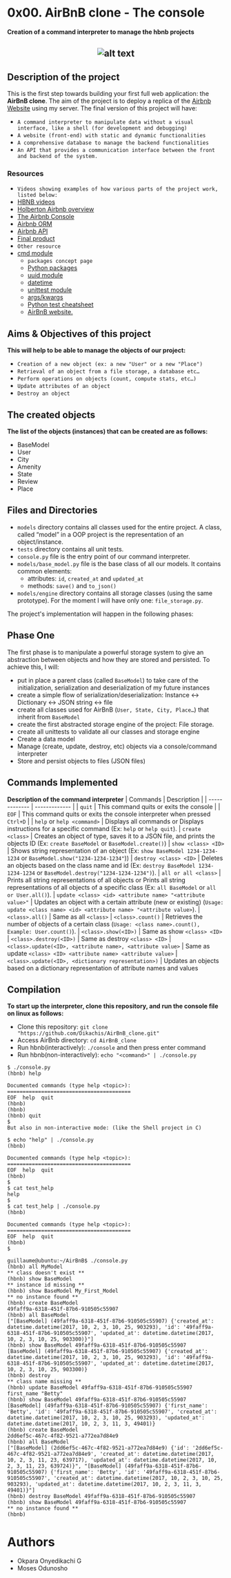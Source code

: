 # 0x00. AirBnB clone - The console

**Creation of a command interpreter to manage the hbnb projects**

## <p align="center">![alt text](https://github.com/Dikachis/AirBnB_clone/blob/main/web_static/images/65f4a1dd9c51265f49d0.png?raw=true)</p>

## Description of the project

This is the first step towards building your first full web application: the **AirBnB clone**. The aim of the project is to deploy a replica of the [Airbnb Website](https://www.airbnb.com/) using my server. The final version of this project will have:

- `A command interpreter to manipulate data without a visual interface, like a shell (for development and debugging)`
- `A website (front-end) with static and dynamic functionalities`
- `A comprehensive database to manage the backend functionalities`
- `An API that provides a communication interface between the front and backend of the system.`

### Resources

- `Videos showing examples of how various parts of the project work, listed below:`
- [HBNB videos](https://www.youtube.com/playlist?list=PLlLHfkTcnvmPOp6jv_89tRpJUMFrP-Wbi)
- [Holberton Airbnb overview](https://www.youtube.com/watch?v=QTwmCB_AWqI)
- [The Airbnb Console](https://www.youtube.com/watch?v=jeJwRB33YNg)
- [Airbnb ORM](https://www.youtube.com/watch?v=ZwCD8cNZk9U)
- [Airbnb API](https://www.youtube.com/watch?v=LrQhULlFJdU)
- [Final product](https://www.youtube.com/watch?v=m-cfupVumos)
- `Other resource`
- [cmd module](https://docs.python.org/3.8/library/cmd.html)
  - `packages concept page`
  - [Python packages](https://docs.python.org/3.4/tutorial/modules.html#packages)
  - [uuid module](https://docs.python.org/3.8/library/uuid.html)
  - [datetime](https://docs.python.org/3.8/library/datetime.html)
  - [unittest module](https://docs.python.org/3.8/library/unittest.html#module-unittest)
  - [args/kwargs](https://yasoob.me/2013/08/04/args-and-kwargs-in-python-explained/)
  - [Python test cheatsheet](https://www.pythonsheets.com/notes/python-tests.html)
  - [ AirBnB website.](https://www.airbnb.com/)

## Aims & Objectives of this project

**This will help to be able to manage the objects of our project:**

- `Creation of a new object (ex: a new "User" or a new "Place")`
- `Retrieval of an object from a file storage, a database etc… `
- `Perform operations on objects (count, compute stats, etc…)`
- `Update attributes of an object`
- `Destroy an object`

## The created objects

**The list of the objects (instances) that can be created are as follows:**

- BaseModel
- User
- City
- Amenity
- State
- Review
- Place

## Files and Directories

- `models` directory contains all classes used for the entire project. A class, called “model” in a OOP project is the representation of an object/instance.
- `tests` directory contains all unit tests.
- `console.py` file is the entry point of our command interpreter.
- `models/base_model.py` file is the base class of all our models. It contains common elements:
  - attributes: `id`, `created_at` and `updated_at`
  - methods: `save()` and `to_json()`
- `models/engine` directory contains all storage classes (using the same prototype). For the moment I will have only one: `file_storage.py`.

The project's implementation will happen in the following phases:

## Phase One

The first phase is to manipulate a powerful storage system to give an abstraction between objects and how they are stored and persisted. To achieve this, I will:

- put in place a parent class (called `BaseModel`) to take care of the initialization, serialization and deserialization of my future instances
- create a simple flow of serialization/deserialization: Instance <-> Dictionary <-> JSON string <-> file
- create all classes used for AirBnB (`User, State, City, Place…`) that inherit from `BaseModel`
- create the first abstracted storage engine of the project: File storage.
- create all unittests to validate all our classes and storage engine
- Create a data model
- Manage (create, update, destroy, etc) objects via a console/command interpreter
- Store and persist objects to files (JSON files)

## Commands Implemented

**Description of the command interpreter**
| Commands | Description |
| ------------- | ------------- |
| `quit` | This command quits or exits the console |
| `EOF` | This command quits or exits the console interpreter when pressed `Ctrl+D` |
| `help` or `help <command>` | Displays all commands or Displays instructions for a specific command (Ex: `help` or `help quit`).
| `create <class>` | Creates an object of type, saves it to a JSON file, and prints the objects ID (Ex: `create BaseModel` or `BaseModel.create()`)
| `show <class> <ID>` | Shows string representation of an object (Ex: `show BaseModel 1234-1234-1234` or `BaseModel.show("1234-1234-1234"`))
| `destroy <class> <ID>` | Deletes an objects based on the class name and id (Ex: `destroy BaseModel 1234-1234-1234` or `BaseModel.destroy("1234-1234-1234")`).
| `all or all <class>` | Prints all string representations of all objects or Prints all string representations of all objects of a specific class (Ex: `all BaseModel` or `all or User.all()`).
| `update <class> <id> <attribute name> "<attribute value>"` | Updates an object with a certain attribute (new or existing) (`Usage: update <class name> <id> <attribute name> "<attribute value>`).
| `<class>.all()` | Same as all `<class>`
| `<class>.count()` | Retrieves the number of objects of a certain class (`Usage: <class name>.count(), Example: User.count()`).
| `<class>.show(<ID>)` | Same as show `<class> <ID>`
| `<class>.destroy(<ID>)` | Same as destroy `<class> <ID>`
| `<class>.update(<ID>, <attribute name>, <attribute value>` | Same as update `<class> <ID> <attribute name> <attribute value>`
| `<class>.update(<ID>, <dictionary representation>)` | Updates an objects based on a dictionary representation of attribute names and values

## Compilation

**To start up the interpreter, clone this repository, and run the console file on linux as follows:**

- Clone this repository: `git clone "https://github.com/Dikachis/AirBnB_clone.git"`
- Access AirBnb directory: `cd AirBnB_clone`
- Run hbnb(interactively): `./console` and then press enter command
- Run hbnb(non-interactively): `echo "<command>" | ./console.py`

```
$ ./console.py
(hbnb) help

Documented commands (type help <topic>):
========================================
EOF  help  quit
(hbnb)
(hbnb)
(hbnb) quit
$
But also in non-interactive mode: (like the Shell project in C)

$ echo "help" | ./console.py
(hbnb)

Documented commands (type help <topic>):
========================================
EOF  help  quit
(hbnb)
$
$ cat test_help
help
$
$ cat test_help | ./console.py
(hbnb)

Documented commands (type help <topic>):
========================================
EOF  help  quit
(hbnb)
$
```

```
guillaume@ubuntu:~/AirBnB$ ./console.py
(hbnb) all MyModel
** class doesn't exist **
(hbnb) show BaseModel
** instance id missing **
(hbnb) show BaseModel My_First_Model
** no instance found **
(hbnb) create BaseModel
49faff9a-6318-451f-87b6-910505c55907
(hbnb) all BaseModel
["[BaseModel] (49faff9a-6318-451f-87b6-910505c55907) {'created_at': datetime.datetime(2017, 10, 2, 3, 10, 25, 903293), 'id': '49faff9a-6318-451f-87b6-910505c55907', 'updated_at': datetime.datetime(2017, 10, 2, 3, 10, 25, 903300)}"]
(hbnb) show BaseModel 49faff9a-6318-451f-87b6-910505c55907
[BaseModel] (49faff9a-6318-451f-87b6-910505c55907) {'created_at': datetime.datetime(2017, 10, 2, 3, 10, 25, 903293), 'id': '49faff9a-6318-451f-87b6-910505c55907', 'updated_at': datetime.datetime(2017, 10, 2, 3, 10, 25, 903300)}
(hbnb) destroy
** class name missing **
(hbnb) update BaseModel 49faff9a-6318-451f-87b6-910505c55907 first_name "Betty"
(hbnb) show BaseModel 49faff9a-6318-451f-87b6-910505c55907
[BaseModel] (49faff9a-6318-451f-87b6-910505c55907) {'first_name': 'Betty', 'id': '49faff9a-6318-451f-87b6-910505c55907', 'created_at': datetime.datetime(2017, 10, 2, 3, 10, 25, 903293), 'updated_at': datetime.datetime(2017, 10, 2, 3, 11, 3, 49401)}
(hbnb) create BaseModel
2dd6ef5c-467c-4f82-9521-a772ea7d84e9
(hbnb) all BaseModel
["[BaseModel] (2dd6ef5c-467c-4f82-9521-a772ea7d84e9) {'id': '2dd6ef5c-467c-4f82-9521-a772ea7d84e9', 'created_at': datetime.datetime(2017, 10, 2, 3, 11, 23, 639717), 'updated_at': datetime.datetime(2017, 10, 2, 3, 11, 23, 639724)}", "[BaseModel] (49faff9a-6318-451f-87b6-910505c55907) {'first_name': 'Betty', 'id': '49faff9a-6318-451f-87b6-910505c55907', 'created_at': datetime.datetime(2017, 10, 2, 3, 10, 25, 903293), 'updated_at': datetime.datetime(2017, 10, 2, 3, 11, 3, 49401)}"]
(hbnb) destroy BaseModel 49faff9a-6318-451f-87b6-910505c55907
(hbnb) show BaseModel 49faff9a-6318-451f-87b6-910505c55907
** no instance found **
(hbnb)
```

# Authors

- Okpara Onyedikachi G
- Moses Odunosho

